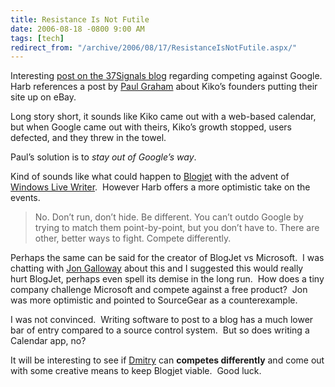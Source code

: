 ```yaml
---
title: Resistance Is Not Futile
date: 2006-08-18 -0800 9:00 AM
tags: [tech]
redirect_from: "/archive/2006/08/17/ResistanceIsNotFutile.aspx/"
---
```


Interesting [post on the 37Signals
blog](http://37signals.com/svn/archives2/google_does_not_render_resistance_futile.php "Google does not render resistance futile")
regarding competing against Google.  Harb references a post by [Paul
Graham](http://paulgraham.infogami.com/blog/kiko "Paul Graham on Google and Kiko") about
Kiko’s founders putting their site up on eBay. 

Long story short, it sounds like Kiko came out with a web-based
calendar, but when Google came out with theirs, Kiko’s growth stopped,
users defected, and they threw in the towel.

Paul’s solution is to *stay out of Google’s way*.

Kind of sounds like what could happen
to [Blogjet](http://blogjet.com/ "Blogjet") with the advent of [Windows
Live Writer](http://windowslivewriter.spaces.live.com/).  However Harb
offers a more optimistic take on the events.

> No. Don’t run, don’t hide. Be different. You can’t outdo Google by
> trying to match them point-by-point, but you don’t have to. There are
> other, better ways to fight. Compete differently.

Perhaps the same can be said for the creator of BlogJet vs Microsoft.  I
was chatting with [Jon
Galloway](http://weblogs.asp.net/jgalloway/ "Jon's Blog") about this and
I suggested this would really hurt BlogJet, perhaps even spell its
demise in the long run.  How does a tiny company challenge Microsoft and
compete against a free product?  Jon was more optimistic and pointed to
SourceGear as a counterexample.

I was not convinced.  Writing software to post to a blog has a much
lower bar of entry compared to a source control system.  But so does
writing a Calendar app, no?

It will be interesting to see if
[Dmitry](http://www.blogjet.com/blog/ "Dmitry Chestnykh") can **competes
differently** and come out with some creative means to keep Blogjet
viable.  Good luck.

